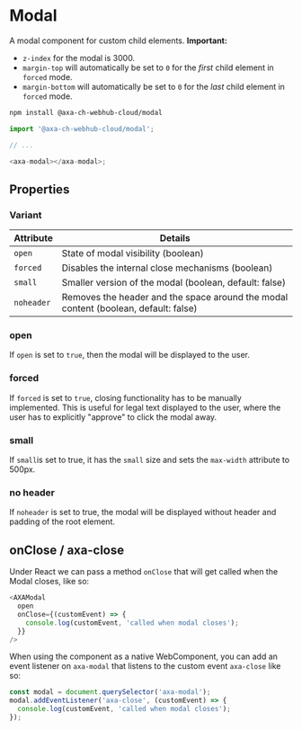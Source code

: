 # Modal

A modal component for custom child elements.
**Important:**

- `z-index` for the modal is 3000.
- `margin-top` will automatically be set to `0` for the _first_ child element in `forced` mode.
- `margin-bottom` will automatically be set to `0` for the _last_ child element in `forced` mode.

```bash
npm install @axa-ch-webhub-cloud/modal
```

```js
import '@axa-ch-webhub-cloud/modal';

// ...

<axa-modal></axa-modal>;
```

## Properties

### Variant

| Attribute | Details                                                |
| --------- | ------------------------------------------------------ |
| `open`    | State of modal visibility (boolean)                    |
| `forced`  | Disables the internal close mechanisms (boolean)       |
| `small`   | Smaller version of the modal (boolean, default: false) |
| `noheader`| Removes the header and the space around the modal content (boolean, default: false) |

### open

If `open` is set to `true`, then the modal will be displayed to the user.

### forced

If `forced` is set to `true`, closing functionality has to be manually implemented. This is useful for legal text displayed to the user, where the user has to explicitly "approve" to click the modal away.

### small

If `small`is set to true, it has the `small` size and sets the `max-width` attribute to 500px.

### no header

If `noheader` is set to true, the modal will be displayed without header and padding of the root element.

## onClose / axa-close

Under React we can pass a method `onClose` that will get called when the Modal closes, like so:

```js
<AXAModal
  open
  onClose={(customEvent) => {
    console.log(customEvent, 'called when modal closes');
  }}
/>
```

When using the component as a native WebComponent, you can add an event listener on `axa-modal` that listens to the custom event `axa-close` like so:

```js
const modal = document.querySelector('axa-modal');
modal.addEventListener('axa-close', (customEvent) => {
  console.log(customEvent, 'called when modal closes');
});
```
